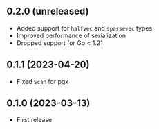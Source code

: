 ## 0.2.0 (unreleased)

- Added support for `halfvec` and `sparsevec` types
- Improved performance of serialization
- Dropped support for Go < 1.21

## 0.1.1 (2023-04-20)

- Fixed `Scan` for pgx

## 0.1.0 (2023-03-13)

- First release
